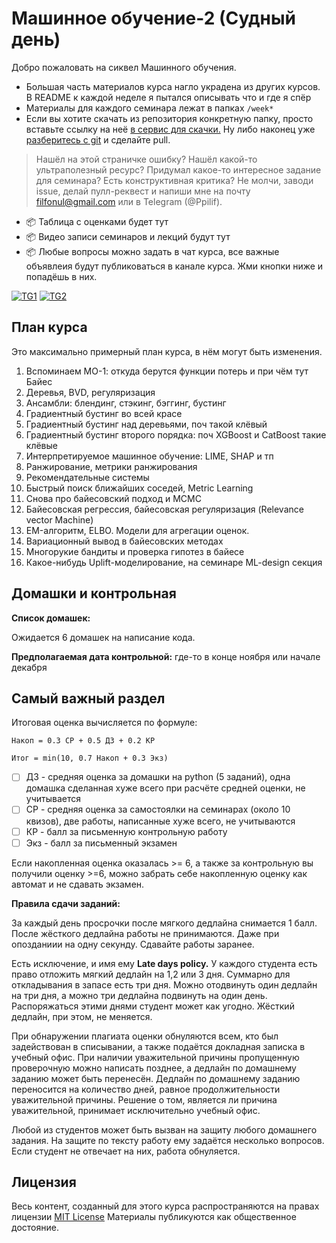 # Машинное обучение-2 (Судный день)

Добро пожаловать на сиквел Машинного обучения. 


- Большая часть материалов курса нагло украдена из других курсов. В README к каждой неделе я пытался описывать что и где я спёр
- Материалы для каждого семинара лежат в папках `/week*`
- Если вы хотите скачать из репозитория конкретную папку, просто вставьте ссылку на неё [в сервис для скачки.](https://minhaskamal.github.io/DownGit/#/home) Ну либо наконец уже [разберитесь с git](https://githowto.com/ru) и сделайте pull. 

> Нашёл на этой страничке ошибку? Нашёл какой-то ультраполезный ресурс? Придумал какое-то интересное задание для семинара? Есть конструктивная критика? Не молчи, заводи issue, делай пулл-реквест и напиши мне на почту filfonul@gmail.com или в Telegram (@Ppilif). 

- 📦 Таблица с оценками будет тут 
- 📦 Видео записи семинаров и лекций будут тут
- 📦 Любые вопросы можно задать в чат курса, все важные объявлеия будут публиковаться в канале курса. Жми кнопки ниже и попадёшь в них.

[![TG1](https://img.shields.io/badge/Telegram-DL--chat-blue)](https://t.me/+6Y73OUX5PWlhYTEy) [![TG2](https://img.shields.io/badge/Telegram-DL--announcement-blue)](https://t.me/+SMLy0Mk7OKkwODcy)


## План курса

Это максимально примерный план курса, в нём могут быть изменения.

1. Вспоминаем МО-1: откуда берутся функции потерь и при чём тут Байес
2. Деревья, BVD, регуляризация
3. Ансамбли: блендинг, стэкинг, бэггинг, бустинг
4. Градиентный бустинг во всей красе
5. Градиентный бустинг над деревьями, поч такой клёвый
6. Градиентный бустинг второго порядка: поч XGBoost и CatBoost такие клёвые
7. Интерпретируемое машинное обучение: LIME, SHAP и тп
8. Ранжирование, метрики ранжирования
9. Рекомендательные системы 
10. Быстрый поиск ближайших соседей, Metric Learning
11. Снова про байесовский подход и MCMC
12. Байесовская регрессия, байесовская регуляризация (Relevance vector Machine)
13. EM-алгоритм, ELBO. Модели для агрегации оценок.
14. Вариационный вывод в байесовских методах
15. Многорукие бандиты и проверка гипотез в байесе
16. Какое-нибудь Uplift-моделирование, на семинаре ML-design секция



## Домашки и контрольная 

__Список домашек:__

Ожидается 6 домашек на написание кода.

__Предполагаемая дата контрольной:__  где-то в конце ноября или начале декабря


## Самый важный раздел 

Итоговая оценка вычисляется по формуле: 

```
Накоп = 0.3 СР + 0.5 ДЗ + 0.2 КР 

Итог = min(10, 0.7 Накоп + 0.3 Экз)
```

- [ ] ДЗ - средняя оценка за домашки на python (5 заданий), одна домашка сделанная хуже всего при расчёте средней оценки, не учитывается
- [ ] СР - средняя оценка за самостоялки на семинарах (около 10 квизов), две работы, написанные хуже всего, не учитываются
- [ ] КР - балл за письменную контрольную работу
- [ ] Экз - балл за письменный экзамен

Если накопленная оценка оказалась >= 6, а также за контрольную вы получили оценку >=6, можно забрать себе накопленную оценку как автомат и не сдавать экзамен. 


__Правила сдачи заданий:__ 

За каждый день просрочки после мягкого дедлайна снимается 1 балл. После жёсткого дедлайна работы не принимаются. Даже при опозданиии на одну секунду. Сдавайте работы заранее. 

Есть исключение, и имя ему __Late days policy.__ У каждого студента есть право отложить мягкий дедлайн на 1,2 или 3 дня. Суммарно для откладывания в запасе есть три дня. Можно отодвинуть один дедлайн на три дня, а можно три дедлайна подвинуть на один день. Распоряжаться этими днями студент может как угодно. Жёсткий дедлайн, при этом, не меняется. 

При обнаружении плагиата оценки обнуляются всем, кто был задействован в списывании, а также подаётся докладная записка в учебный офис. При наличии уважительной причины пропущенную проверочную можно написать позднее, а дедлайн по домашнему заданию может быть перенесён. Дедлайн по домашнему заданию переносится на количество дней, равное продолжительности уважительной причины. Решение о том, является ли причина уважительной, принимает исключительно учебный офис. 

Любой из студентов может быть вызван на защиту любого домашнего задания. На защите по тексту работу ему задаётся несколько вопросов. Если студент не отвечает на них, работа обнуляется.


## Лицензия

Весь контент, созданный для этого курса распространяются на правах лицензии [MIT License](https://github.com/hse-econ-data-science/dap_2020_fall/blob/master/LICENSE) Материалы публикуются как общественное достояние.
